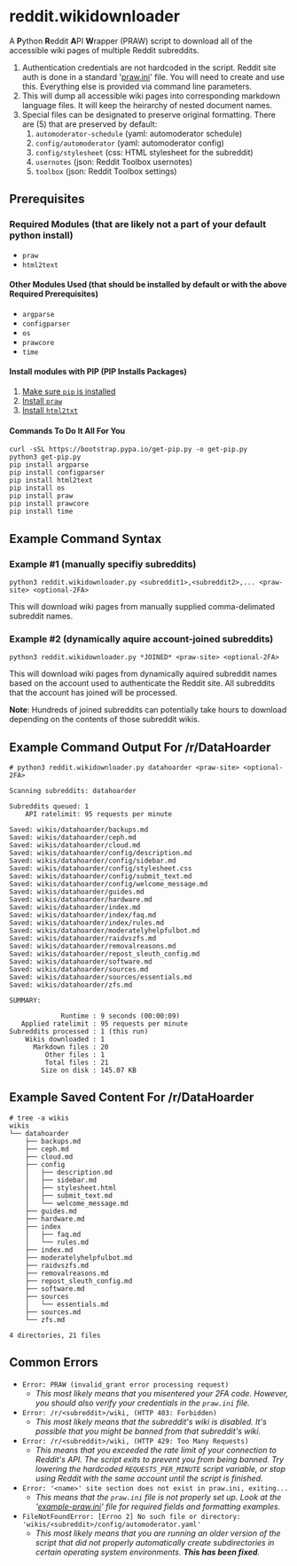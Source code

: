 # reddit.wikidownloader

A **P**ython **R**eddit **A**PI **W**rapper (PRAW) script to download all of the accessible wiki pages of multiple Reddit subreddits.

1. Authentication credentials are not hardcoded in the script. Reddit site auth is done in a standard '[praw.ini](https://praw.readthedocs.io/en/stable/getting_started/configuration/prawini.html)' file. You will need to create and use this. Everything else is provided via command line parameters.
1. This will dump all accessible wiki pages into corresponding markdown language files. It will keep the heirarchy of nested document names.
1. Special files can be designated to preserve original formatting. There are (5) that are preserved by default:
   1. `automoderator-schedule` (yaml: automoderator schedule)
   1. `config/automoderator` (yaml: automoderator config)
   1. `config/stylesheet` (css: HTML stylesheet for the subreddit)
   1. `usernotes` (json: Reddit Toolbox usernotes)
   1. `toolbox` (json: Reddit Toolbox settings)

## Prerequisites

### Required Modules (that are likely not a part of your default python install)

* `praw`
* `html2text`

#### Other Modules Used (that should be installed by default or with the above Required Prerequisites)

* `argparse`
* `configparser`
* `os`
* `prawcore`
* `time`

#### Install modules with PIP (**P**IP **I**nstalls **P**ackages)

1. [Make sure `pip` is installed](https://pip.pypa.io/en/stable/installation/)
2. [Install `praw`](https://pypi.org/project/praw/)
3. [Install `html2txt`](https://pypi.org/project/html2text/)

#### Commands To Do It All For You

    curl -sSL https://bootstrap.pypa.io/get-pip.py -o get-pip.py
    python3 get-pip.py
    pip install argparse
    pip install configparser
    pip install html2text
    pip install os
    pip install praw
    pip install prawcore
    pip install time

## Example Command Syntax

### Example #1 (manually specifiy subreddits)

    python3 reddit.wikidownloader.py <subreddit1>,<subreddit2>,... <praw-site> <optional-2FA>

This will download wiki pages from manually supplied comma-delimated subreddit names.

### Example #2 (dynamically aquire account-joined subreddits)

    python3 reddit.wikidownloader.py *JOINED* <praw-site> <optional-2FA>

This will download wiki pages from dynamically aquired subreddit names based on the account used to authenticate the Reddit site. All subreddits that the account has joined will be processed.

**Note**: Hundreds of joined subreddits can potentially take hours to download depending on the contents of those subreddit wikis.

## Example Command Output For /r/DataHoarder

    # python3 reddit.wikidownloader.py datahoarder <praw-site> <optional-2FA>

    Scanning subreddits: datahoarder

    Subreddits queued: 1
        API ratelimit: 95 requests per minute

    Saved: wikis/datahoarder/backups.md
    Saved: wikis/datahoarder/ceph.md
    Saved: wikis/datahoarder/cloud.md
    Saved: wikis/datahoarder/config/description.md
    Saved: wikis/datahoarder/config/sidebar.md
    Saved: wikis/datahoarder/config/stylesheet.css
    Saved: wikis/datahoarder/config/submit_text.md
    Saved: wikis/datahoarder/config/welcome_message.md
    Saved: wikis/datahoarder/guides.md
    Saved: wikis/datahoarder/hardware.md
    Saved: wikis/datahoarder/index.md
    Saved: wikis/datahoarder/index/faq.md
    Saved: wikis/datahoarder/index/rules.md
    Saved: wikis/datahoarder/moderatelyhelpfulbot.md
    Saved: wikis/datahoarder/raidvszfs.md
    Saved: wikis/datahoarder/removalreasons.md
    Saved: wikis/datahoarder/repost_sleuth_config.md
    Saved: wikis/datahoarder/software.md
    Saved: wikis/datahoarder/sources.md
    Saved: wikis/datahoarder/sources/essentials.md
    Saved: wikis/datahoarder/zfs.md

    SUMMARY:

                 Runtime : 9 seconds (00:00:09)
       Applied ratelimit : 95 requests per minute
    Subreddits processed : 1 (this run)
        Wikis downloaded : 1
          Markdown files : 20
             Other files : 1
             Total files : 21
            Size on disk : 145.07 KB

## Example Saved Content For /r/DataHoarder

    # tree -a wikis
    wikis
    └── datahoarder
        ├── backups.md
        ├── ceph.md
        ├── cloud.md
        ├── config
        │   ├── description.md
        │   ├── sidebar.md
        │   ├── stylesheet.html
        │   ├── submit_text.md
        │   └── welcome_message.md
        ├── guides.md
        ├── hardware.md
        ├── index
        │   ├── faq.md
        │   └── rules.md
        ├── index.md
        ├── moderatelyhelpfulbot.md
        ├── raidvszfs.md
        ├── removalreasons.md
        ├── repost_sleuth_config.md
        ├── software.md
        ├── sources
        │   └── essentials.md
        ├── sources.md
        └── zfs.md

    4 directories, 21 files

## Common Errors

* `Error: PRAW (invalid_grant error processing request)`  
  * *This most likely means that you misentered your 2FA code. However, you should also verify your credentials in the `praw.ini` file.*
* `Error: /r/<subreddit>/wiki, (HTTP 403: Forbidden)`  
  * *This most likely means that the subreddit's wiki is disabled. It's possible that you might be banned from that subreddit's wiki.*
* `Error: /r/<subreddit>/wiki, (HTTP 429: Too Many Requests)`  
  * *This means that you exceeded the rate limit of your connection to Reddit's API. The script exits to prevent you from being banned. Try lowering the hardcoded `REQUESTS_PER_MINUTE` script variable, or stop using Reddit with the same account until the script is finished.*
* `Error: '<name>' site section does not exist in praw.ini, exiting...`  
  * *This means that the `praw.ini` file is not properly set up. Look at the '[example-praw.ini](https://github.com/michealespinola/reddit.wikidownloader/blob/main/example-praw.ini)' file for required fields and formatting examples.*
* `FileNotFoundError: [Errno 2] No such file or directory: 'wikis/<subreddit>/config/automoderator.yaml'`  
  * *This most likely means that you are running an older version of the script that did not properly automatically create subdirectories in certain operating system environments. **This has been fixed**.*
